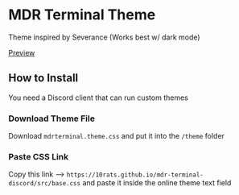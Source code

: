 # MDR Terminal Theme
Theme inspired by Severance (Works best w/ dark mode)

[Preview](https://discord-preview.vercel.app/?file=https://10rats.github.io/mdr-terminal-discord/mdrterminal.theme.css)

## How to Install
You need a Discord client that can run custom themes

### Download Theme File
Download `mdrterminal.theme.css` and put it into the `/theme` folder

### Paste CSS Link
Copy this link --> `https://10rats.github.io/mdr-terminal-discord/src/base.css` and paste it inside the online theme text field

